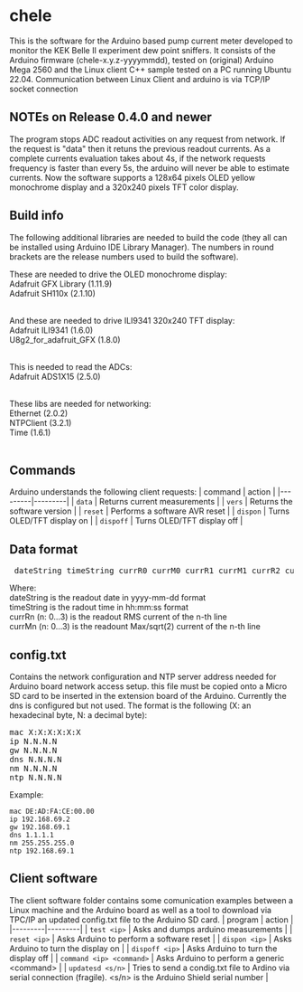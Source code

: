 # chele
This is the software for the Arduino based pump current meter developed to monitor the KEK Belle II experiment dew point sniffers.
It consists of the Arduino firmware (chele-x.y.z-yyyymmdd), tested on (original) Arduino Mega 2560 and the Linux client C++ sample tested on a PC running Ubuntu 22.04.
Communication between Linux Client and arduino is via TCP/IP socket connection

## NOTEs on Release 0.4.0 and newer
The program stops ADC readout activities on any request from network. If the request is "data" then it retuns the previous readout currents. As a complete currents evaluation takes about 4s, if the network requests frequency is faster than every 5s, the arduino will never be able to estimate currents.
Now the software supports a 128x64 pixels OLED yellow monochrome display and a 320x240 pixels TFT color display.

## Build info
The following additional libraries are needed to build the code (they all can be installed using Arduino IDE Library Manager). The numbers in round brackets are the release numbers used to build the software).<br>

These are needed to drive the OLED monochrome display:<br>
Adafruit GFX Library   (1.11.9)<br>
Adafruit SH110x        (2.1.10)<br><br>

And these are needed to drive ILI9341 320x240 TFT display:<br>
Adafruit ILI9341       (1.6.0)<br>
U8g2_for_adafruit_GFX  (1.8.0)<br><br>

This is needed to read the ADCs: <br>
Adafruit ADS1X15        (2.5.0)<br><br>

These libs are needed for networking: <br>
Ethernet                (2.0.2)<br>
NTPClient               (3.2.1)<br>
Time                    (1.6.1)<br><br>

## Commands
Arduino understands the following client requests:
| command | action |
|---------|---------|
| `data` | Returns current measurements |
| `vers` | Returns the software version |
| `reset` | Performs a software AVR reset |
| `dispon` | Turns OLED/TFT display on |
| `dispoff` | Turns OLED/TFT display off |

## Data format
<pre> dateString timeString currR0 currM0 currR1 currM1 currR2 currM2 currR3 currM3 </pre>
Where:<br>
dateString is the readout date in yyyy-mm-dd format <br>
timeString is the radout time in hh:mm:ss format <br>
currRn (n: 0...3) is the readout RMS current of the n-th line <br>
currMn (n: 0...3) is the readount Max/sqrt(2) current of the n-th line <br>

## config.txt
Contains the network configuration and NTP server address needed for Arduino board network access setup. this file must be copied onto a Micro SD card to be inserted in the extension board of the Arduino.
Currently the dns is configured but not used.
The format is the following (X: an hexadecinal byte, N: a decimal byte):

<pre>mac X:X:X:X:X:X
ip N.N.N.N
gw N.N.N.N
dns N.N.N.N
nm N.N.N.N
ntp N.N.N.N </pre>

Example:

    mac DE:AD:FA:CE:00.00
    ip 192.168.69.2
    gw 192.168.69.1
    dns 1.1.1.1
    nm 255.255.255.0
    ntp 192.168.69.1

## Client software
The client software folder contains some comunication examples between a Linux machine and the Arduino board as well as a tool to download via TPC/IP an updated config.txt file to the Arduino SD card.
| program | action |
|---------|---------|
| `test <ip>` | Asks and dumps arduino measurements  |
| `reset <ip>` | Asks Arduino to perform a software reset |
| `dispon <ip>` | Asks Arduino to turn the display on |
| `dispoff <ip>` | Asks Arduino to turn the display off |
| `command <ip> <command>` | Asks Arduino to perform a generic &lt;command&gt; |
| `updatesd <s/n>` | Tries to send a condig.txt file to Ardino via serial connection (fragile). <s/n> is the Arduino Shield serial number |




